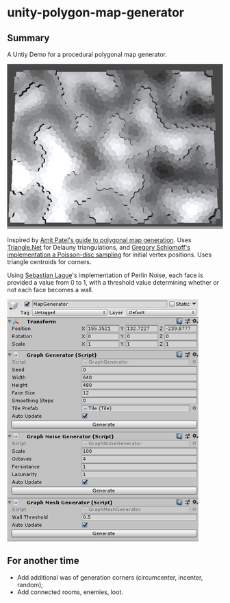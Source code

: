 # unity-polygon-map-generator

## Summary
A Untiy Demo for a procedural polygonal map generator.

![Generated Map](./images/example-mesh.png)

Inspired by [Amit Patel's guide to polygonal map generation](http://www-cs-students.stanford.edu/~amitp/game-programming/polygon-map-generation/). Uses [Triangle.Net](https://github.com/a5rGithub/triangle.net-1) for Delauny triangulations, and [Gregory Schlomoff's implementation a Poisson-disc sampling](http://gregschlom.com/devlog/2014/06/29/Poisson-disc-sampling-Unity.html) for initial vertex positions. Uses triangle centroids for corners.

Using [Sebastian Lague](https://www.youtube.com/watch?v=wbpMiKiSKm8&list=PLFt_AvWsXl0eBW2EiBtl_sxmDtSgZBxB3)'s implementation of Perlin Noise, each face is provided a value from 0 to 1, with a threshold value determining whether or not each face becomes a wall.

![Generator Inspector](./images/example-mesh-inspector.png)

## For another time

* Add additional was of generation corners (circumcenter, incenter, random);
* Add connected rooms, enemies, loot. 